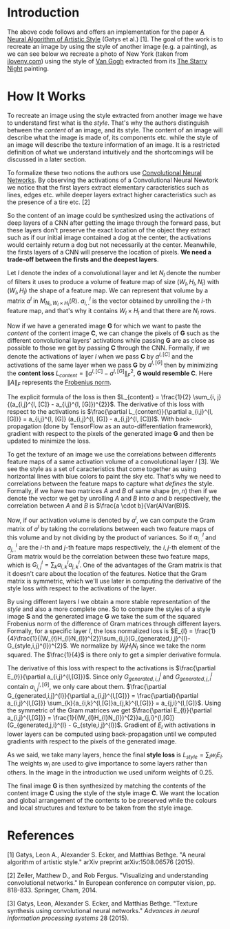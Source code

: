 # Introduction
The above code follows and offers an implementation for the paper [A Neural Algorithm of Artistic Style](https://arxiv.org/abs/1508.06576) (Gatys et al.) [1].
The goal of the work is to recreate an image by using the style of another image (e.g. a painting), as we can see below we recreate a photo of New York (taken from [iloveny.com](https://www.iloveny.com/)) using the style of [Van Gogh](https://en.wikipedia.org/wiki/Vincent_van_Gogh) extracted from its [The Starry Night](https://en.wikipedia.org/wiki/The_Starry_Night) painting.

# How It Works
To recreate an image using the style extracted from another image we have to understand first what is the *style*. That's why the authors distinguish between the *content* of an image, and its style. The content of an image will describe what the image is made of, its components etc. while the style of an image will describe the texture information of an image. It is a restricted definition of what we understand intuitively and the shortcomings will be discussed in a later section.

To formalize these two notions the authors use [Convolutional Neural Networks](https://en.wikipedia.org/wiki/Convolutional_neural_network). By observing the activations of a Convolutional Neural Newtork we notice that the first layers extract elementary caracteristics such as lines, edges etc. while deeper layers extract higher caracteristics such as the presence of a tire etc. [2]

So the content of an image could be synthesized using the activations of deep layers of a CNN after getting the image through the forward pass, but these layers don't preserve the exact location of the object they extract such as if our initial image contained a dog at the center, the activations would certainly return a dog but not necessarily at the center. Meanwhile, the firsts layers of a CNN will preserve the location of pixels. **We need a trade-off between the firsts and the deepest layers**.

Let $l$ denote the index of a convolutional layer and let $N_{l}$ denote the number of filters it uses to produce a volume of feature map of size $(W_{l}, H_{l}, N_{l})$ with $(W_{l}, H_{l})$ the shape of a feature map. We can represent that volume by a matrix $a^{l}$ in $M_{N_{l}, W_{l} \times H_{l}}(R)$. $a_{i,.}^{l}$ is the vector obtained by unrolling the $i$-th feature map, and that's why it contains $W_{l} \times H_{l}$ and that there are $N_{l}$ rows.

Now if we have a generated image **G** for which we want to paste the *content* of the content image **C**, we can change the pixels of **G** such as the different convolutional layers' activations while passing **G** are as close as possible to those we get by passing **C** through the CNN. Formally, if we denote the activations of layer $l$ when we pass **C** by $a^{l, [C]}$ and the activations of the same layer when we pass **G** by $a^{l, [G]}$ then by minimizing the **content loss** $L_{content} = \lVert a^{l, [C]} - a^{l, [G]} \rVert _{F}^{2}$, **G would resemble C**. Here $\lVert A \rVert _{F}$ represents the [Frobenius norm](https://mathworld.wolfram.com/FrobeniusNorm.html).

The explicit formula of the loss is then $L_{content} = \frac{1}{2} \sum_{i, j}{(a_{i,j}^{l, [C]} - a_{i,j}^{l, [G]})^{2}}$. The derivative of this loss with respect to the activations is $\frac{\partial L_{content}}{\partial a_{i,j}^{l, [G]}} = a_{i,j}^{l, [G]} (a_{i,j}^{l, [G]} - a_{i,j}^{l, [C]})$. With back-propagation (done by TensorFlow as an auto-differentiation framework), gradient with respect to the pixels of the generated image **G** and then be updated to minimize the loss.

To get the texture of an image we use the correlations between differents feature maps of a same activation volume of a convolutional layer $l$ [3]. We see the style as a set of caracteristics that come together as using horizontal lines with blue colors to paint the sky etc. That's why we need to correlations between the feature maps to capture what *defines* the style. Formally, if we have two matrices $A$ and $B$ of same shape $(m, n)$ then if we denote the vector we get by unrolling $A$ and $B$ into $a$ and $b$ respectively, the correlation between $A$ and $B$ is $\frac{a \cdot b}{Var(A)Var(B)}$.

Now, if our activation volume is denoted by $a^{l}$, we can compute the Gram matrix of $a^{l}$ by taking the correlations between each two feature maps of this volume and by not dividing by the product of variances. So if $a_{i,.}^{l}$ and $a_{j,.}^{l}$ are the $i$-th and $j$-th feature maps respectively, the $i, j$-th element of the Gram matrix would be the correlation between these two feature maps, which is $G_{i,j}^{l} = \sum_{k}{a_{i,k}^{l}a_{j,k}^{l}}$. One of the advantages of the Gram matrix is that it doesn't care about the location of the features. Notice that the Gram matrix is symmetric, which we'll use later in computing the derivative of the style loss with respect to the activations of the layer.
 
 By using different layers $l$ we obtain a more stable representation of the *style* and also a more complete one. So to compare the styles of a style image **S** and the generated image **G** we take the sum of the squared Frobenius norm of the difference of Gram matrices through different layers. Formally, for a specific layer $l$, the loss normalized loss is $E_{l} = \frac{1}{4}\frac{1}{(W_{ł}H_{l}N_{l})^{2}}\sum_{i,j}(G_{generated,i,j}^{l}-G_{style,i,j}^{l})^{2}$. We normalize by $W_{ł}H_{l}N_{l}$ since we take the norm squared. The $\frac{1}{4}$ is there only to get a simpler derivative formula.

The derivative of this loss with respect to the activations is $\frac{\partial E_{ł}}{\partial a_{i,j}^{l,[G]​}}$. Since only $G_{generated,i,j}^{l}$ and $G_{generated,j,i}^{l}$ contain $a_{i,j}^{l,[G]​}$, we only care about them. $\frac{\partial G_{generated,i,j}^{l}}{\partial a_{i,j}^{l,[G]​}} = \frac{\partial}{\partial a_{i,j}^{l,[G]​}} \sum_{k}{a_{i,k}^{l,[G]}a_{j,k}^{l,[G]}} = a_{j,i}^{l,[G]}$. Using the symmetric of the Gram matrices we get $\frac{\partial E_{ł}}{\partial a_{i,j}^{l,[G]​}} = \frac{1}{(W_{l}H_{l}N_{l})^{2}}a_{j,i}^{l,[G]}(G_{generated,j,i}^{l} - G_{style,i,j}^{l})$. Gradient of $E_{l}$ with activations in lower layers can be computed using back-propagation until we computed gradients with respect to the pixels of the generated image.

As we said, we take many layers, hence the final **style loss** is $L_{style}=\sum_{l}w_{l}E_{l}$. The weights $w_{l}$ are used to give importance to some layers rather than others. In the image in the introduction we used uniform weights of $0.25$.

The final image **G** is then synthesized by matching the contents of the content image **C** using the style of the style image **C**. We want the location and global arrangement of the contents to be preserved while the colours and local structures and texture to be taken from the style image.

# References
[1] Gatys, Leon A., Alexander S. Ecker, and Matthias Bethge. "A neural algorithm of artistic style." arXiv preprint arXiv:1508.06576 (2015).

[2] Zeiler, Matthew D., and Rob Fergus. "Visualizing and understanding convolutional networks." In European conference on computer vision, pp. 818-833. Springer, Cham, 2014.

[3] Gatys, Leon, Alexander S. Ecker, and Matthias Bethge. "Texture synthesis using convolutional neural networks." _Advances in neural information processing systems_ 28 (2015).
